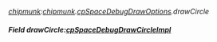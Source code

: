 _[chipmunk](../../modules/chipmunk/chipmunk-module.md):[chipmunk](../../modules/chipmunk/chipmunk-module.md).[cpSpaceDebugDrawOptions](../../modules/chipmunk/chipmunk-cpspacedebugdrawoptions.md).drawCircle_
##### Field drawCircle:[cpSpaceDebugDrawCircleImpl](../../modules/chipmunk/chipmunk-cpspacedebugdrawcircleimpl.md)
